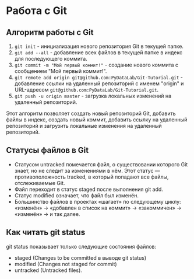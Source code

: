 # Работа с Git

## Алгоритм работы с Git

1. `git init` - инициализация нового репозитория Git в текущей папке.
2. `git add --all` - добавление всех файлов в текущей папке в индекс для последующего коммита.
3. `git commit -m "Мой первый коммит!"` - создание нового коммита с сообщением "Мой первый коммит!".
4. `git remote add origin git@github.com:PyDataLab/Git-Tutorial.git` - добавление ссылки на удаленный репозиторий с именем "origin" и URL-адресом `git@github.com:PyDataLab/Git-Tutorial.git`.
5. `git push -u origin master` - загрузка локальных изменений на удаленный репозиторий.

Этот алгоритм позволяет создать новый репозиторий Git, добавить файлы в индекс, создать новый коммит, добавить ссылку на удаленный репозиторий и загрузить локальные изменения на удаленный репозиторий.

## Статусы файлов в Git
- Статусом untracked помечается файл, о существовании которого Git знает, но не следит за изменениями в нём. Этот статус — противоположность tracked, в который попадают все файлы, отслеживаемые Git.
- Файл переходит в статус staged после выполнения git add.
- Статус modified означает, что файл был изменён.
- Большинство файлов в проектах «шагает» по следующему циклу: «изменён» → «добавлен в список на коммит» → «закоммичен» → «изменён» → и так далее.

## Как читать git status
git status показывает только следующие состояния файлов:
- staged (Changes to be committed в выводе git status)
- modified (Changes not staged for commit)
- untracked (Untracked files).
